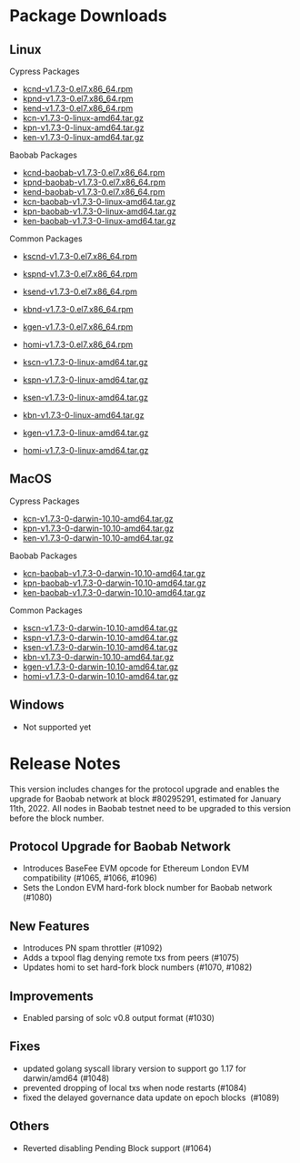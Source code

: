# Package Downloads <a id="package-downloads"></a>

## Linux <a id="linux"></a>

Cypress Packages
- [kcnd-v1.7.3-0.el7.x86_64.rpm](https://packages.klaytn.net/klaytn/v1.7.3/kcnd-v1.7.3-0.el7.x86_64.rpm)
- [kpnd-v1.7.3-0.el7.x86_64.rpm](https://packages.klaytn.net/klaytn/v1.7.3/kpnd-v1.7.3-0.el7.x86_64.rpm)
- [kend-v1.7.3-0.el7.x86_64.rpm](https://packages.klaytn.net/klaytn/v1.7.3/kend-v1.7.3-0.el7.x86_64.rpm)
- [kcn-v1.7.3-0-linux-amd64.tar.gz](https://packages.klaytn.net/klaytn/v1.7.3/kcn-v1.7.3-0-linux-amd64.tar.gz)
- [kpn-v1.7.3-0-linux-amd64.tar.gz](https://packages.klaytn.net/klaytn/v1.7.3/kpn-v1.7.3-0-linux-amd64.tar.gz)
- [ken-v1.7.3-0-linux-amd64.tar.gz](https://packages.klaytn.net/klaytn/v1.7.3/ken-v1.7.3-0-linux-amd64.tar.gz)

Baobab Packages
- [kcnd-baobab-v1.7.3-0.el7.x86_64.rpm](https://packages.klaytn.net/klaytn/v1.7.3/kcnd-baobab-v1.7.3-0.el7.x86_64.rpm)
- [kpnd-baobab-v1.7.3-0.el7.x86_64.rpm](https://packages.klaytn.net/klaytn/v1.7.3/kpnd-baobab-v1.7.3-0.el7.x86_64.rpm)
- [kend-baobab-v1.7.3-0.el7.x86_64.rpm](https://packages.klaytn.net/klaytn/v1.7.3/kend-baobab-v1.7.3-0.el7.x86_64.rpm)
- [kcn-baobab-v1.7.3-0-linux-amd64.tar.gz](https://packages.klaytn.net/klaytn/v1.7.3/kcn-baobab-v1.7.3-0-linux-amd64.tar.gz)
- [kpn-baobab-v1.7.3-0-linux-amd64.tar.gz](https://packages.klaytn.net/klaytn/v1.7.3/kpn-baobab-v1.7.3-0-linux-amd64.tar.gz)
- [ken-baobab-v1.7.3-0-linux-amd64.tar.gz](https://packages.klaytn.net/klaytn/v1.7.3/ken-baobab-v1.7.3-0-linux-amd64.tar.gz)

Common Packages
- [kscnd-v1.7.3-0.el7.x86_64.rpm](https://packages.klaytn.net/klaytn/v1.7.3/kscnd-v1.7.3-0.el7.x86_64.rpm)
- [kspnd-v1.7.3-0.el7.x86_64.rpm](https://packages.klaytn.net/klaytn/v1.7.3/kspnd-v1.7.3-0.el7.x86_64.rpm)
- [ksend-v1.7.3-0.el7.x86_64.rpm](https://packages.klaytn.net/klaytn/v1.7.3/ksend-v1.7.3-0.el7.x86_64.rpm)
- [kbnd-v1.7.3-0.el7.x86_64.rpm](https://packages.klaytn.net/klaytn/v1.7.3/kbnd-v1.7.3-0.el7.x86_64.rpm)
- [kgen-v1.7.3-0.el7.x86_64.rpm](https://packages.klaytn.net/klaytn/v1.7.3/kgen-v1.7.3-0.el7.x86_64.rpm)
- [homi-v1.7.3-0.el7.x86_64.rpm](https://packages.klaytn.net/klaytn/v1.7.3/homi-v1.7.3-0.el7.x86_64.rpm)

- [kscn-v1.7.3-0-linux-amd64.tar.gz](https://packages.klaytn.net/klaytn/v1.7.3/kscn-v1.7.3-0-linux-amd64.tar.gz)
- [kspn-v1.7.3-0-linux-amd64.tar.gz](https://packages.klaytn.net/klaytn/v1.7.3/kspn-v1.7.3-0-linux-amd64.tar.gz)
- [ksen-v1.7.3-0-linux-amd64.tar.gz](https://packages.klaytn.net/klaytn/v1.7.3/ksen-v1.7.3-0-linux-amd64.tar.gz)
- [kbn-v1.7.3-0-linux-amd64.tar.gz](https://packages.klaytn.net/klaytn/v1.7.3/kbn-v1.7.3-0-linux-amd64.tar.gz)
- [kgen-v1.7.3-0-linux-amd64.tar.gz](https://packages.klaytn.net/klaytn/v1.7.3/kgen-v1.7.3-0-linux-amd64.tar.gz)
- [homi-v1.7.3-0-linux-amd64.tar.gz](https://packages.klaytn.net/klaytn/v1.7.3/homi-v1.7.3-0-linux-amd64.tar.gz)


## MacOS <a id="macos"></a>

Cypress Packages
- [kcn-v1.7.3-0-darwin-10.10-amd64.tar.gz](https://packages.klaytn.net/klaytn/v1.7.3/kcn-v1.7.3-0-darwin-10.10-amd64.tar.gz)
- [kpn-v1.7.3-0-darwin-10.10-amd64.tar.gz](https://packages.klaytn.net/klaytn/v1.7.3/kpn-v1.7.3-0-darwin-10.10-amd64.tar.gz)
- [ken-v1.7.3-0-darwin-10.10-amd64.tar.gz](https://packages.klaytn.net/klaytn/v1.7.3/ken-v1.7.3-0-darwin-10.10-amd64.tar.gz)

Baobab Packages
- [kcn-baobab-v1.7.3-0-darwin-10.10-amd64.tar.gz](https://packages.klaytn.net/klaytn/v1.7.3/kcn-baobab-v1.7.3-0-darwin-10.10-amd64.tar.gz)
- [kpn-baobab-v1.7.3-0-darwin-10.10-amd64.tar.gz](https://packages.klaytn.net/klaytn/v1.7.3/kpn-baobab-v1.7.3-0-darwin-10.10-amd64.tar.gz)
- [ken-baobab-v1.7.3-0-darwin-10.10-amd64.tar.gz](https://packages.klaytn.net/klaytn/v1.7.3/ken-baobab-v1.7.3-0-darwin-10.10-amd64.tar.gz)

Common Packages
- [kscn-v1.7.3-0-darwin-10.10-amd64.tar.gz](https://packages.klaytn.net/klaytn/v1.7.3/kscn-v1.7.3-0-darwin-10.10-amd64.tar.gz)
- [kspn-v1.7.3-0-darwin-10.10-amd64.tar.gz](https://packages.klaytn.net/klaytn/v1.7.3/kspn-v1.7.3-0-darwin-10.10-amd64.tar.gz)
- [ksen-v1.7.3-0-darwin-10.10-amd64.tar.gz](https://packages.klaytn.net/klaytn/v1.7.3/ksen-v1.7.3-0-darwin-10.10-amd64.tar.gz)
- [kbn-v1.7.3-0-darwin-10.10-amd64.tar.gz](https://packages.klaytn.net/klaytn/v1.7.3/kbn-v1.7.3-0-darwin-10.10-amd64.tar.gz)
- [kgen-v1.7.3-0-darwin-10.10-amd64.tar.gz](https://packages.klaytn.net/klaytn/v1.7.3/kgen-v1.7.3-0-darwin-10.10-amd64.tar.gz)
- [homi-v1.7.3-0-darwin-10.10-amd64.tar.gz](https://packages.klaytn.net/klaytn/v1.7.3/homi-v1.7.3-0-darwin-10.10-amd64.tar.gz)

## Windows <a id="windows"></a>

- Not supported yet


# Release Notes <a id="release-notes"></a>

This version includes changes for the protocol upgrade and enables the upgrade for Baobab network at block #80295291, estimated for January 11th, 2022.
All nodes in Baobab testnet need to be upgraded to this version before the block number. 

## Protocol Upgrade for Baobab Network
- Introduces BaseFee EVM opcode for Ethereum London EVM compatibility (#1065, #1066, #1096)
- Sets the London EVM hard-fork block number for Baobab network (#1080)

## New Features
- Introduces PN spam throttler (#1092)
- Adds a txpool flag denying remote txs from peers (#1075)
- Updates homi to set hard-fork block numbers (#1070, #1082)

## Improvements
- Enabled parsing of solc v0.8 output format (#1030) 

## Fixes
- updated golang syscall library version to support go 1.17 for darwin/amd64 (#1048)
- prevented dropping of local txs when node restarts (#1084)
- fixed the delayed governance data update on epoch blocks  (#1089)

## Others
- Reverted disabling Pending Block support (#1064)
